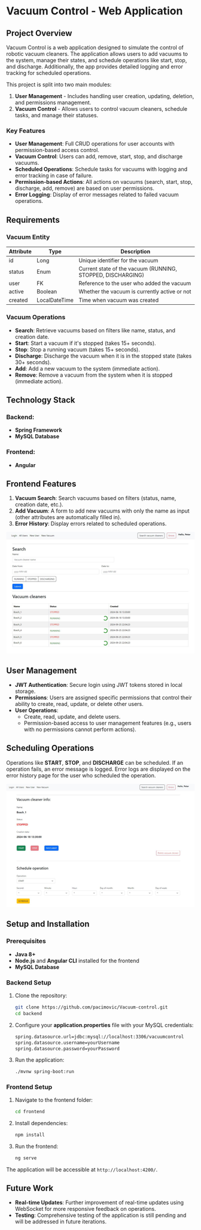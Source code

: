 # Vacuum Control - Web Application

## Project Overview

Vacuum Control is a web application designed to simulate the control of robotic vacuum cleaners. The application allows users to add vacuums to the system, manage their states, and schedule operations like start, stop, and discharge. Additionally, the app provides detailed logging and error tracking for scheduled operations.

This project is split into two main modules:
1. **User Management** - Includes handling user creation, updating, deletion, and permissions management.
2. **Vacuum Control** - Allows users to control vacuum cleaners, schedule tasks, and manage their statuses.

### Key Features

- **User Management**: Full CRUD operations for user accounts with permission-based access control.
- **Vacuum Control**: Users can add, remove, start, stop, and discharge vacuums.
- **Scheduled Operations**: Schedule tasks for vacuums with logging and error tracking in case of failure.
- **Permission-based Actions**: All actions on vacuums (search, start, stop, discharge, add, remove) are based on user permissions.
- **Error Logging**: Display of error messages related to failed vacuum operations.

## Requirements

### Vacuum Entity

| Attribute | Type   | Description                             |
|-----------|--------|-----------------------------------------|
| id        | Long   | Unique identifier for the vacuum        |
| status    | Enum   | Current state of the vacuum (RUNNING, STOPPED, DISCHARGING) |
| user   | FK     | Reference to the user who added the vacuum |
| active    | Boolean| Whether the vacuum is currently active or not |
| created    | LocalDateTime| Time when vacuum was created |

### Vacuum Operations

- **Search**: Retrieve vacuums based on filters like name, status, and creation date.
- **Start**: Start a vacuum if it's stopped (takes 15+ seconds).
- **Stop**: Stop a running vacuum (takes 15+ seconds).
- **Discharge**: Discharge the vacuum when it is in the stopped state (takes 30+ seconds).
- **Add**: Add a new vacuum to the system (immediate action).
- **Remove**: Remove a vacuum from the system when it is stopped (immediate action).

## Technology Stack

### Backend:
- **Spring Framework**
- **MySQL Database**

### Frontend:
- **Angular**

## Frontend Features

1. **Vacuum Search**: Search vacuums based on filters (status, name, creation date, etc.).
2. **Add Vacuum**: A form to add new vacuums with only the name as input (other attributes are automatically filled in).
3. **Error History**: Display errors related to scheduled operations.

![](images/search.jpg)

## User Management

- **JWT Authentication**: Secure login using JWT tokens stored in local storage.
- **Permissions**: Users are assigned specific permissions that control their ability to create, read, update, or delete other users.
- **User Operations**: 
  - Create, read, update, and delete users.
  - Permission-based access to user management features (e.g., users with no permissions cannot perform actions).
 
## Scheduling Operations

Operations like **START**, **STOP**, and **DISCHARGE** can be scheduled. If an operation fails, an error message is logged. Error logs are displayed on the error history page for the user who scheduled the operation.

![](images/single.jpg)

## Setup and Installation

### Prerequisites

- **Java 8+**
- **Node.js** and **Angular CLI** installed for the frontend
- **MySQL Database**

### Backend Setup

1. Clone the repository:
    ```bash
    git clone https://github.com/pacimovic/Vacuum-control.git
    cd backend
    ```

2. Configure your **application.properties** file with your MySQL credentials:
    ```properties
    spring.datasource.url=jdbc:mysql://localhost:3306/vacuumcontrol
    spring.datasource.username=yourUsername
    spring.datasource.password=yourPassword
    ```

3. Run the application:
    ```bash
    ./mvnw spring-boot:run
    ```

### Frontend Setup

1. Navigate to the frontend folder:
    ```bash
    cd frontend
    ```

2. Install dependencies:
    ```bash
    npm install
    ```

3. Run the frontend:
    ```bash
    ng serve
    ```

The application will be accessible at `http://localhost:4200/`.

## Future Work

- **Real-time Updates**: Further improvement of real-time updates using WebSocket for more responsive feedback on operations.
- **Testing**: Comprehensive testing of the application is still pending and will be addressed in future iterations.
